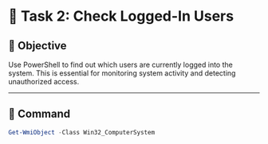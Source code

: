 # 👥 Task 2: Check Logged-In Users

## 📌 Objective
Use PowerShell to find out which users are currently logged into the system. This is essential for monitoring system activity and detecting unauthorized access.

---

## 🧪 Command
```powershell
Get-WmiObject -Class Win32_ComputerSystem
